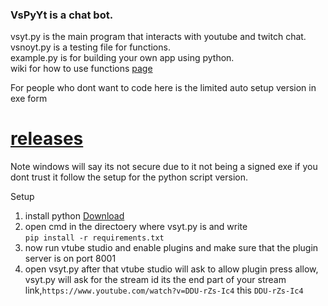 ### VsPyYt is a chat bot.
vsyt.py is the main program that interacts with youtube and twitch chat.<br/>
vsnoyt.py is a testing file for functions.<br/>
example.py is for building your own app using python.<br/>
wiki for how to use functions [page](https://github.com/mlo40/VsPyYt/wiki)

For people who dont want to code here is the limited auto setup version in exe form<br/>
# [releases](https://github.com/mlo40/VsPyYt/releases)<br/>
Note windows will say its not secure due to it not being a signed exe if you dont trust it follow the setup for the python script version.

Setup
1. install python [Download](https://www.python.org/ftp/python/3.10.2/python-3.10.2-amd64.exe)
2. open cmd in the directoery where vsyt.py is and write<br/> `pip install -r requirements.txt`
3. now run vtube studio and enable plugins and make sure that the plugin server is on port 8001
4. open vsyt.py after that vtube studio will ask to allow plugin press allow, vsyt.py will ask for the stream id its the end part of your stream link,`https://www.youtube.com/watch?v=DDU-rZs-Ic4` this `DDU-rZs-Ic4`

